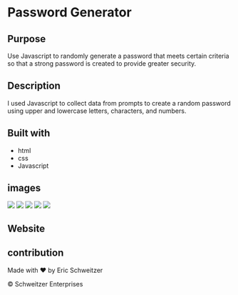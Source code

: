 # Password Generator 

## Purpose

Use Javascript to randomly generate a password that meets certain criteria so that a strong password is created to provide greater security.

## Description

I used Javascript to collect data from prompts to create a random password using upper and lowercase letters, characters, and numbers. 


## Built with
* html
* css
* Javascript

## images

![](./Develop/images/Screenshot%202022-06-15%20142529.png)
![](./Develop/images/Screenshot%202022-06-15%20142606.png)
![](./Develop/images/Screenshot%202022-06-15%20142643.png)
![](./Develop/images/Screenshot%202022-06-15%20142658.png)
![](./Develop/images/Screenshot%202022-06-15%20142705.png)

## Website


## contribution
Made with ❤️ by Eric Schweitzer 

&copy; Schweitzer Enterprises
